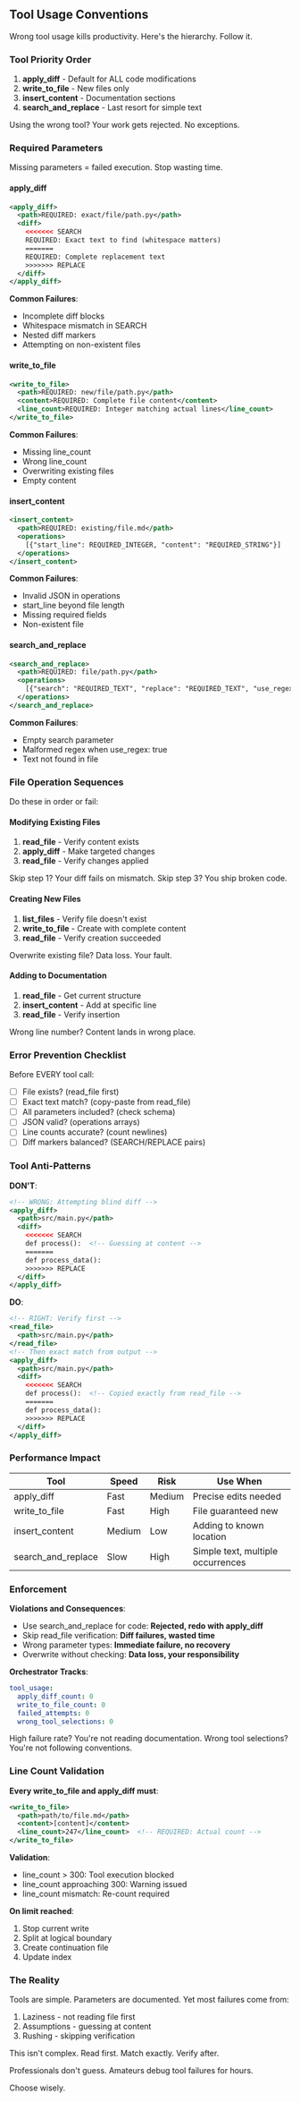 ## Tool Usage Conventions

Wrong tool usage kills productivity. Here's the hierarchy. Follow it.

### Tool Priority Order

1. **apply_diff** - Default for ALL code modifications
2. **write_to_file** - New files only
3. **insert_content** - Documentation sections  
4. **search_and_replace** - Last resort for simple text

Using the wrong tool? Your work gets rejected. No exceptions.

### Required Parameters

Missing parameters = failed execution. Stop wasting time.

#### apply_diff
```xml
<apply_diff>
  <path>REQUIRED: exact/file/path.py</path>
  <diff>
    <<<<<<< SEARCH
    REQUIRED: Exact text to find (whitespace matters)
    =======
    REQUIRED: Complete replacement text
    >>>>>>> REPLACE
  </diff>
</apply_diff>
```

**Common Failures**:
- Incomplete diff blocks
- Whitespace mismatch in SEARCH
- Nested diff markers
- Attempting on non-existent files

#### write_to_file
```xml
<write_to_file>
  <path>REQUIRED: new/file/path.py</path>
  <content>REQUIRED: Complete file content</content>
  <line_count>REQUIRED: Integer matching actual lines</line_count>
</write_to_file>
```

**Common Failures**:
- Missing line_count
- Wrong line_count
- Overwriting existing files
- Empty content

#### insert_content
```xml
<insert_content>
  <path>REQUIRED: existing/file.md</path>
  <operations>
    [{"start_line": REQUIRED_INTEGER, "content": "REQUIRED_STRING"}]
  </operations>
</insert_content>
```

**Common Failures**:
- Invalid JSON in operations
- start_line beyond file length
- Missing required fields
- Non-existent file

#### search_and_replace
```xml
<search_and_replace>
  <path>REQUIRED: file/path.py</path>
  <operations>
    [{"search": "REQUIRED_TEXT", "replace": "REQUIRED_TEXT", "use_regex": false}]
  </operations>
</search_and_replace>
```

**Common Failures**:
- Empty search parameter
- Malformed regex when use_regex: true
- Text not found in file

### File Operation Sequences

Do these in order or fail:

#### Modifying Existing Files
1. **read_file** - Verify content exists
2. **apply_diff** - Make targeted changes
3. **read_file** - Verify changes applied

Skip step 1? Your diff fails on mismatch.
Skip step 3? You ship broken code.

#### Creating New Files
1. **list_files** - Verify file doesn't exist
2. **write_to_file** - Create with complete content
3. **read_file** - Verify creation succeeded

Overwrite existing file? Data loss. Your fault.

#### Adding to Documentation
1. **read_file** - Get current structure
2. **insert_content** - Add at specific line
3. **read_file** - Verify insertion

Wrong line number? Content lands in wrong place.

### Error Prevention Checklist

Before EVERY tool call:

- [ ] File exists? (read_file first)
- [ ] Exact text match? (copy-paste from read_file)
- [ ] All parameters included? (check schema)
- [ ] JSON valid? (operations arrays)
- [ ] Line counts accurate? (count newlines)
- [ ] Diff markers balanced? (SEARCH/REPLACE pairs)

### Tool Anti-Patterns

**DON'T**:
```xml
<!-- WRONG: Attempting blind diff -->
<apply_diff>
  <path>src/main.py</path>
  <diff>
    <<<<<<< SEARCH
    def process():  <!-- Guessing at content -->
    =======
    def process_data():
    >>>>>>> REPLACE
  </diff>
</apply_diff>
```

**DO**:
```xml
<!-- RIGHT: Verify first -->
<read_file>
  <path>src/main.py</path>
</read_file>
<!-- Then exact match from output -->
<apply_diff>
  <path>src/main.py</path>
  <diff>
    <<<<<<< SEARCH
    def process():  <!-- Copied exactly from read_file -->
    =======
    def process_data():
    >>>>>>> REPLACE
  </diff>
</apply_diff>
```

### Performance Impact

| Tool | Speed | Risk | Use When |
|------|-------|------|----------|
| apply_diff | Fast | Medium | Precise edits needed |
| write_to_file | Fast | High | File guaranteed new |
| insert_content | Medium | Low | Adding to known location |
| search_and_replace | Slow | High | Simple text, multiple occurrences |

### Enforcement

**Violations and Consequences**:
- Use search_and_replace for code: **Rejected, redo with apply_diff**
- Skip read_file verification: **Diff failures, wasted time**
- Wrong parameter types: **Immediate failure, no recovery**
- Overwrite without checking: **Data loss, your responsibility**

**Orchestrator Tracks**:
```yaml
tool_usage:
  apply_diff_count: 0
  write_to_file_count: 0
  failed_attempts: 0
  wrong_tool_selections: 0
```

High failure rate? You're not reading documentation.
Wrong tool selections? You're not following conventions.

### Line Count Validation

**Every write_to_file and apply_diff must**:
```xml
<write_to_file>
  <path>path/to/file.md</path>
  <content>[content]</content>
  <line_count>247</line_count>  <!-- REQUIRED: Actual count -->
</write_to_file>
```

**Validation**:
- line_count > 300: Tool execution blocked
- line_count approaching 300: Warning issued
- line_count mismatch: Re-count required

**On limit reached**:
1. Stop current write
2. Split at logical boundary
3. Create continuation file
4. Update index

### The Reality

Tools are simple. Parameters are documented. Yet most failures come from:
1. Laziness - not reading file first
2. Assumptions - guessing at content
3. Rushing - skipping verification

This isn't complex. Read first. Match exactly. Verify after. 

Professionals don't guess. Amateurs debug tool failures for hours.

Choose wisely.
